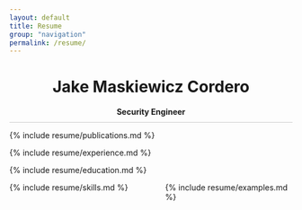 ```yaml
---
layout: default
title: Resume
group: "navigation"
permalink: /resume/
---
```

<div style="text-align: center; border-bottom: 1px solid #ccc; padding-bottom:10px; margin-bottom: 10px;">
<h1 style="clear:both;">Jake Maskiewicz Cordero</h1>
<strong>Security Engineer</strong>
</div>

{% include resume/publications.md %}

{% include resume/experience.md %}

{% include resume/education.md %}

<div style="float:left; width:45%;">
{% include resume/skills.md %}
</div>

<div style="float:right; width: 45%;">
{% include resume/examples.md %}
</div>

<br style="clear:both;">
